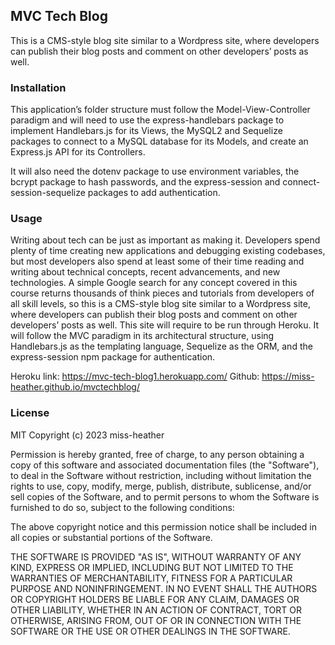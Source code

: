 ## MVC Tech Blog
This is a CMS-style blog site similar to a Wordpress site, where developers can publish their blog posts and comment on other developers’ posts as well.

### Installation
This application’s folder structure must follow the Model-View-Controller paradigm and will need to use the express-handlebars package to implement Handlebars.js for its Views, the MySQL2 and Sequelize packages to connect to a MySQL database for its Models, and create an Express.js API for its Controllers.

It will also need the dotenv package to use environment variables, the bcrypt package to hash passwords, and the express-session and connect-session-sequelize packages to add authentication.

### Usage
Writing about tech can be just as important as making it. Developers spend plenty of time creating new applications and debugging existing codebases, but most developers also spend at least some of their time reading and writing about technical concepts, recent advancements, and new technologies. A simple Google search for any concept covered in this course returns thousands of think pieces and tutorials from developers of all skill levels, so this is a CMS-style blog site similar to a Wordpress site, where developers can publish their blog posts and comment on other developers’ posts as well. This site will require to be run through Heroku. It will follow the MVC paradigm in its architectural structure, using Handlebars.js as the templating language, Sequelize as the ORM, and the express-session npm package for authentication.

Heroku link: https://mvc-tech-blog1.herokuapp.com/
Github: https://miss-heather.github.io/mvctechblog/

### License
MIT Copyright (c) 2023 miss-heather

Permission is hereby granted, free of charge, to any person obtaining a copy of this software and associated documentation files (the "Software"), to deal in the Software without restriction, including without limitation the rights to use, copy, modify, merge, publish, distribute, sublicense, and/or sell copies of the Software, and to permit persons to whom the Software is furnished to do so, subject to the following conditions:

The above copyright notice and this permission notice shall be included in all copies or substantial portions of the Software.

THE SOFTWARE IS PROVIDED "AS IS", WITHOUT WARRANTY OF ANY KIND, EXPRESS OR IMPLIED, INCLUDING BUT NOT LIMITED TO THE WARRANTIES OF MERCHANTABILITY, FITNESS FOR A PARTICULAR PURPOSE AND NONINFRINGEMENT. IN NO EVENT SHALL THE AUTHORS OR COPYRIGHT HOLDERS BE LIABLE FOR ANY CLAIM, DAMAGES OR OTHER LIABILITY, WHETHER IN AN ACTION OF CONTRACT, TORT OR OTHERWISE, ARISING FROM, OUT OF OR IN CONNECTION WITH THE SOFTWARE OR THE USE OR OTHER DEALINGS IN THE SOFTWARE.